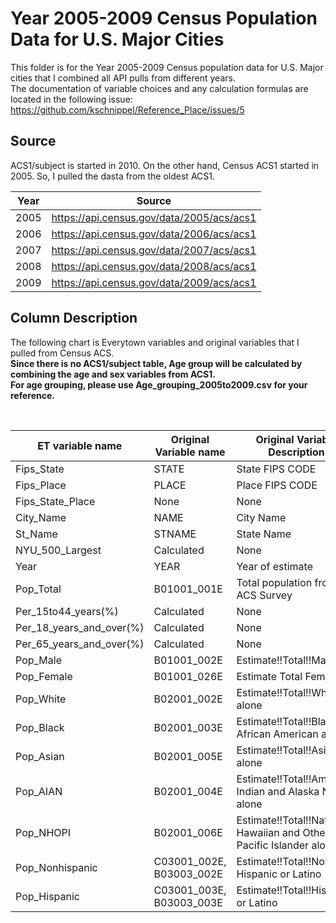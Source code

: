 # Year 2005-2009 Census Population Data for U.S. Major Cities

This folder is for the Year 2005-2009  Census population data for U.S. Major cities that I combined all API pulls from different years.
<Br>
 The documentation of variable choices and any calculation formulas are located in the following issue:
https://github.com/kschnippel/Reference_Place/issues/5


## Source

ACS1/subject is started in 2010. On the other hand, Census ACS1 started in 2005. So, I pulled the dasta from the oldest ACS1. <br>


Year | Source
-- | --
2005 | https://api.census.gov/data/2005/acs/acs1
2006 | https://api.census.gov/data/2006/acs/acs1
2007 | https://api.census.gov/data/2007/acs/acs1
2008 | https://api.census.gov/data/2008/acs/acs1
2009 | https://api.census.gov/data/2009/acs/acs1

## Column Description

The following chart is Everytown variables and original variables that I pulled from Census ACS.<br>
**Since there is no ACS1/subject table, Age group will be calculated by combining the age and sex variables from ACS1.<br>
For age grouping, please use Age_grouping_2005to2009.csv for your reference.**

<br>


ET variable name | Original Variable name | Original Variable Description
-- | -- | --
Fips_State | STATE | State FIPS CODE
Fips_Place | PLACE | Place FIPS CODE
Fips_State_Place | None | None
City_Name | NAME | City Name
St_Name | STNAME | State Name
NYU_500_Largest | Calculated | None
Year | YEAR | Year of estimate
Pop_Total | B01001_001E | Total population from ACS Survey
Per_15to44_years(%) | Calculated | None
Per_18_years_and_over(%) | Calculated | None
Per_65_years_and_over(%) | Calculated | None
Pop_Male | B01001_002E | Estimate!!Total!!Male
Pop_Female | B01001_026E | Estimate Total Female
Pop_White | B02001_002E | Estimate!!Total!!White alone
Pop_Black | B02001_003E | Estimate!!Total!!Black or African American alone
Pop_Asian | B02001_005E | Estimate!!Total!!Asian alone
Pop_AIAN | B02001_004E | Estimate!!Total!!American Indian and Alaska Native alone
Pop_NHOPI | B02001_006E | Estimate!!Total!!Native Hawaiian and Other Pacific Islander alone
Pop_Nonhispanic | C03001_002E, B03003_002E | Estimate!!Total!!Not Hispanic or Latino
Pop_Hispanic | C03001_003E, B03003_003E | Estimate!!Total!!Hispanic or Latino

